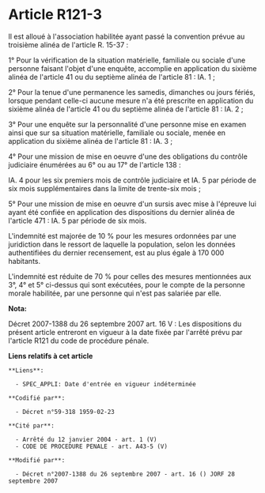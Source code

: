 # Article R121-3

Il est alloué à l'association habilitée ayant passé la convention prévue au troisième alinéa de l'article R. 15-37 :

1° Pour la vérification de la situation matérielle, familiale ou sociale d'une personne faisant l'objet d'une enquête,
accomplie en application du sixième alinéa de l'article 41 ou du septième alinéa de l'article 81 : IA. 1 ;

2° Pour la tenue d'une permanence les samedis, dimanches ou jours fériés, lorsque pendant celle-ci aucune mesure n'a été
prescrite en application du sixième alinéa de l'article 41 ou du septième alinéa de l'article 81 : IA. 2 ;

3° Pour une enquête sur la personnalité d'une personne mise en examen ainsi que sur sa situation matérielle, familiale ou
sociale, menée en application du sixième alinéa de l'article 81 : IA. 3 ;

4° Pour une mission de mise en oeuvre d'une des obligations du contrôle judiciaire énumérées au 6° ou au 17° de l'article
138 :

IA. 4 pour les six premiers mois de contrôle judiciaire et IA. 5 par période de six mois supplémentaires dans la limite de
trente-six mois ;

5° Pour une mission de mise en oeuvre d'un sursis avec mise à l'épreuve lui ayant été confiée en application des dispositions
du dernier alinéa de l'article 471 : IA. 5 par période de six mois.

L'indemnité est majorée de 10 % pour les mesures ordonnées par une juridiction dans le ressort de laquelle la population,
selon les données authentifiées du dernier recensement, est au plus égale à 170 000 habitants.

L'indemnité est réduite de 70 % pour celles des mesures mentionnées aux 3°, 4° et 5° ci-dessus qui sont exécutées, pour le
compte de la personne morale habilitée, par une personne qui n'est pas salariée par elle.

**Nota:**

Décret 2007-1388 du 26 septembre 2007 art. 16 V : Les dispositions du présent article entreront en vigueur à la date fixée
par l'arrêté prévu par l'article R121 du code de procédure pénale.

**Liens relatifs à cet article**

	**Liens**:

	  - SPEC_APPLI: Date d'entrée en vigueur indéterminée

	**Codifié par**:

	  - Décret n°59-318 1959-02-23

	**Cité par**:

	  - Arrêté du 12 janvier 2004 - art. 1 (V)
	  - CODE DE PROCEDURE PENALE - art. A43-5 (V)

	**Modifié par**:

	  - Décret n°2007-1388 du 26 septembre 2007 - art. 16 () JORF 28 septembre 2007
